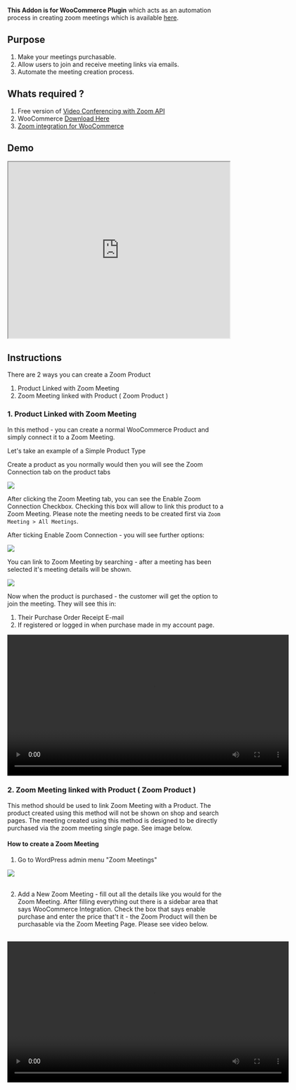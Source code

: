 **This Addon is for WooCommerce Plugin** which acts as an automation process in creating zoom meetings which is available [here](https://www.codemanas.com/downloads/zoom-meetings-for-woocommerce/).

## Purpose

1. Make your meetings purchasable.
2. Allow users to join and receive meeting links via emails.
3. Automate the meeting creation process.

## Whats required ?
1. Free version of [Video Conferencing with Zoom API ](https://wordpress.org/plugins/video-conferencing-with-zoom-api/)
2. WooCommerce [Download Here](https://wordpress.org/plugins/woocommerce/)
3. [Zoom integration for WooCommerce](https://www.codemanas.com/downloads/zoom-meetings-for-woocommerce/)

## Demo

<iframe src="https://www.youtube.com/embed/V6SfMFatOH8" width="100%" height="400" allowfullscreen="allowfullscreen"></iframe>

## Instructions

There are 2 ways you can create a Zoom Product

1. Product Linked with Zoom Meeting
2. Zoom Meeting linked with Product	( Zoom Product )

### 1. Product Linked with Zoom Meeting

In this method - you can create a normal WooCommerce Product and simply connect it to a Zoom Meeting.

Let's take an example of a Simple Product Type

Create a product as you normally would then you will see the Zoom Connection tab on the product tabs

<img src="https://www.codemanas.com/wp-content/uploads/2020/03/Screen-Shot-2020-03-17-at-22.45.44.png">

After clicking the Zoom Meeting tab, you can see the Enable Zoom Connection Checkbox.
Checking this box will allow to link this product to a Zoom Meeting. Please note the meeting needs to be created first via `Zoom Meeting > All Meetings`.

After ticking Enable Zoom Connection - you will see further options:

<img src="https://www.codemanas.com/wp-content/uploads/2020/03/Screen-Shot-2020-03-17-at-22.50.20.png">

You can link to Zoom Meeting by searching - after a meeting has been selected it's meeting details will be shown.

<img src="https://www.codemanas.com/wp-content/uploads/2020/03/select-meeting.gif">

Now when the product is purchased - the customer will get the option to join the meeting. They will see this in:

1. Their Purchase Order Receipt E-mail
2. If registered or logged in when purchase made in my account page.

<video width="640" heigh="400" controls>
    <source src="https://www.codemanas.com/wp-content/uploads/2020/03/zoom-meeting-purchase.mov" />
</video><br>

### 2. Zoom Meeting linked with Product ( Zoom Product )

This method should be used to link Zoom Meeting with a Product. The product created using this method will not be shown on shop and search pages. The meeting created using this method is designed to be directly purchased via the zoom meeting single page. See image below.

#### How to create a Zoom Meeting

1. Go to WordPress admin menu "Zoom Meetings"

<img src="https://www.codemanas.com/wp-content/uploads/2020/03/Screen-Shot-2020-03-18-at-11.14.50.png"><br/><br/>

2. Add a New Zoom Meeting - fill out all the details like you would for the Zoom Meeting. After filling everything out there is a sidebar area that says WooCommerce Integration. Check the box that says enable purchase and enter the price that't it - the Zoom Product will then be purchasable via the Zoom Meeting Page. Please see video below.<br/><br/>
<video controls width="640" controls>
<source src="https://www.codemanas.com/wp-content/uploads/2020/03/zoom-product.mp4" />
</video>